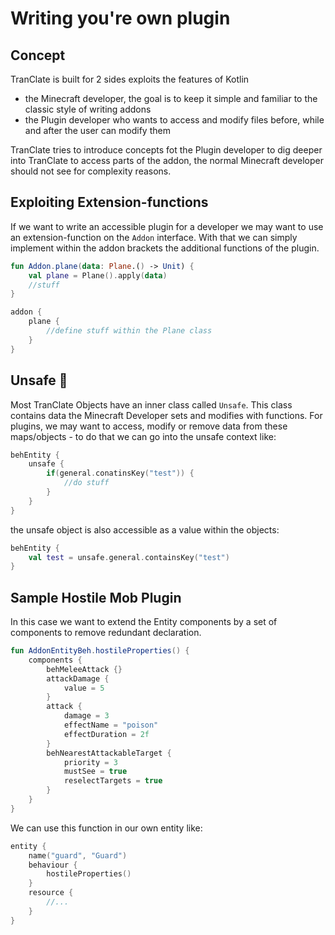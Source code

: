 # Writing you're own plugin

## Concept

TranClate is built for 2 sides exploits the features of Kotlin 

 - the Minecraft developer, the goal is to keep it simple and familiar to the classic style of writing addons
 - the Plugin developer who wants to access and modify files before, while and after the user can modify them

TranClate tries to introduce concepts fot the Plugin developer to dig deeper into TranClate to access 
parts of the addon, the normal Minecraft developer should not see for complexity reasons.

## Exploiting Extension-functions

If we want to write an accessible plugin for a developer we may want to use an extension-function 
on the `Addon` interface. With that we can simply implement within the addon brackets
the additional functions of the plugin.

````kotlin
fun Addon.plane(data: Plane.() -> Unit) {
    val plane = Plane().apply(data)
    //stuff
}

addon {
    plane {
        //define stuff within the Plane class
    }
}
````

## Unsafe &#129514; 

Most TranClate Objects have an inner class called `Unsafe`. This class contains
data the Minecraft Developer sets and modifies with functions. For plugins, we may want
to access, modify or remove data from these maps/objects - to do that we can go into the unsafe context like:

````kotlin
behEntity {
    unsafe {
        if(general.conatinsKey("test")) {
            //do stuff
        }
    }
}
````

the unsafe object is also accessible as a value within the objects:

````kotlin
behEntity {
    val test = unsafe.general.containsKey("test")
}
````

## Sample Hostile Mob Plugin

In this case we want to extend the Entity components by a set of components to remove redundant declaration.

````kotlin
fun AddonEntityBeh.hostileProperties() {
    components {
        behMeleeAttack {}
        attackDamage {
            value = 5
        }
        attack {
            damage = 3
            effectName = "poison"
            effectDuration = 2f
        }
        behNearestAttackableTarget {
            priority = 3
            mustSee = true
            reselectTargets = true
        }
    }
}
````

We can use this function in our own entity like:

````kotlin
entity {
    name("guard", "Guard")
    behaviour {
        hostileProperties()
    }
    resource {
        //...
    }
}
````